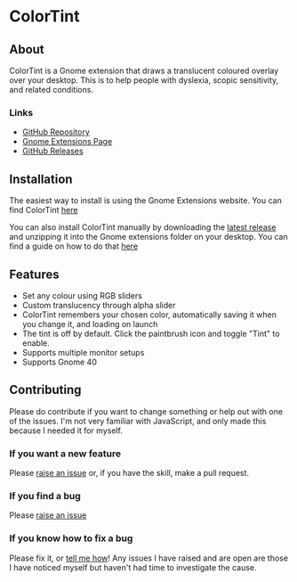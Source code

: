 # ColorTint
## About
ColorTint is a Gnome extension that draws a translucent coloured overlay over your desktop. This is to help people with dyslexia, scopic sensitivity, and related conditions.

### Links
* [GitHub Repository](https://github.com/MattByName/color-tint)
* [Gnome Extensions Page](https://extensions.gnome.org/extension/1789/colortint/)
* [GitHub Releases](https://github.com/MattByName/color-tint/releases)

## Installation
The easiest way to install is using the Gnome Extensions website. You can find ColorTint [here](https://extensions.gnome.org/extension/1789/colortint/)

You can also install ColorTint manually by downloading the [latest release](https://github.com/MattByName/color-tint/releases) and unzipping it into the Gnome extensions folder on your desktop. You can find a guide on how to do that [here](https://www.ubuntubuzz.com/2017/11/how-to-install-manually-gnome-shell-extension.html)

## Features
* Set any colour using RGB sliders
* Custom translucency through alpha slider
* ColorTint remembers your chosen color, automatically saving it when you change it, and loading on launch
* The tint is off by default. Click the paintbrush icon and toggle "Tint" to enable.
* Supports multiple monitor setups
* Supports Gnome 40

## Contributing
Please do contribute if you want to change something or help out with one of the issues. I'm not very familiar with JavaScript, and only made this because I needed it for myself.

### If you want a new feature
Please [raise an issue](https://github.com/MattByName/color-tint/issues/new) or, if you have the skill, make a pull request.

### If you find a bug
Please [raise an issue](https://github.com/MattByName/color-tint/issues/new)

### If you know how to fix a bug
Please fix it, or [tell me how](https://github.com/MattByName/color-tint/issues/new)! Any issues I have raised and are open are those I have noticed myself but haven't had time to investigate the cause.

